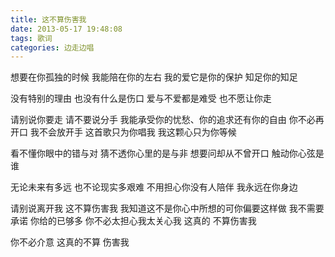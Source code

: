 ```yaml
---
title: 这不算伤害我
date: 2013-05-17 19:48:08
tags: 歌词
categories: 边走边唱
---
```

想要在你孤独的时候
我能陪在你的左右
我的爱它是你的保护
知足你的知足
<!-- more -->  
没有特别的理由
也没有什么是伤口
爱与不爱都是难受
也不愿让你走
    
请别说你要走
请不要说分手
我能承受你的忧愁、你的追求还有你的自由
你不必再开口
我不会放开手
这首歌只为你唱我
我这颗心只为你等候
    
看不懂你眼中的错与对
猜不透你心里的是与非
想要问却从不曾开口
触动你心弦是谁
    
无论未来有多远
也不论现实多艰难
不用担心你没有人陪伴
我永远在你身边
    
请别说离开我
这不算伤害我
我知道这不是你心中所想的可你偏要这样做
我不需要承诺
你给的已够多
你不必太担心我太关心我
这真的
不算伤害我
    
你不必介意
这真的不算
伤害我